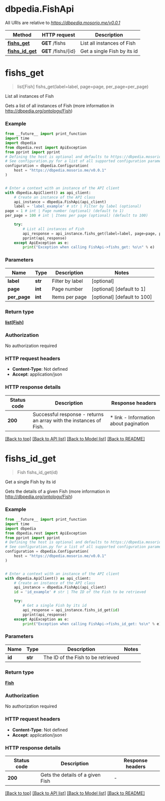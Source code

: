 # dbpedia.FishApi

All URIs are relative to *https://dbpedia.mosorio.me/v0.0.1*

Method | HTTP request | Description
------------- | ------------- | -------------
[**fishs_get**](FishApi.md#fishs_get) | **GET** /fishs | List all instances of Fish
[**fishs_id_get**](FishApi.md#fishs_id_get) | **GET** /fishs/{id} | Get a single Fish by its id


# **fishs_get**
> list[Fish] fishs_get(label=label, page=page, per_page=per_page)

List all instances of Fish

Gets a list of all instances of Fish (more information in http://dbpedia.org/ontology/Fish)

### Example

```python
from __future__ import print_function
import time
import dbpedia
from dbpedia.rest import ApiException
from pprint import pprint
# Defining the host is optional and defaults to https://dbpedia.mosorio.me/v0.0.1
# See configuration.py for a list of all supported configuration parameters.
configuration = dbpedia.Configuration(
    host = "https://dbpedia.mosorio.me/v0.0.1"
)


# Enter a context with an instance of the API client
with dbpedia.ApiClient() as api_client:
    # Create an instance of the API class
    api_instance = dbpedia.FishApi(api_client)
    label = 'label_example' # str | Filter by label (optional)
page = 1 # int | Page number (optional) (default to 1)
per_page = 100 # int | Items per page (optional) (default to 100)

    try:
        # List all instances of Fish
        api_response = api_instance.fishs_get(label=label, page=page, per_page=per_page)
        pprint(api_response)
    except ApiException as e:
        print("Exception when calling FishApi->fishs_get: %s\n" % e)
```

### Parameters

Name | Type | Description  | Notes
------------- | ------------- | ------------- | -------------
 **label** | **str**| Filter by label | [optional] 
 **page** | **int**| Page number | [optional] [default to 1]
 **per_page** | **int**| Items per page | [optional] [default to 100]

### Return type

[**list[Fish]**](Fish.md)

### Authorization

No authorization required

### HTTP request headers

 - **Content-Type**: Not defined
 - **Accept**: application/json

### HTTP response details
| Status code | Description | Response headers |
|-------------|-------------|------------------|
**200** | Successful response - returns an array with the instances of Fish. |  * link - Information about pagination <br>  |

[[Back to top]](#) [[Back to API list]](../README.md#documentation-for-api-endpoints) [[Back to Model list]](../README.md#documentation-for-models) [[Back to README]](../README.md)

# **fishs_id_get**
> Fish fishs_id_get(id)

Get a single Fish by its id

Gets the details of a given Fish (more information in http://dbpedia.org/ontology/Fish)

### Example

```python
from __future__ import print_function
import time
import dbpedia
from dbpedia.rest import ApiException
from pprint import pprint
# Defining the host is optional and defaults to https://dbpedia.mosorio.me/v0.0.1
# See configuration.py for a list of all supported configuration parameters.
configuration = dbpedia.Configuration(
    host = "https://dbpedia.mosorio.me/v0.0.1"
)


# Enter a context with an instance of the API client
with dbpedia.ApiClient() as api_client:
    # Create an instance of the API class
    api_instance = dbpedia.FishApi(api_client)
    id = 'id_example' # str | The ID of the Fish to be retrieved

    try:
        # Get a single Fish by its id
        api_response = api_instance.fishs_id_get(id)
        pprint(api_response)
    except ApiException as e:
        print("Exception when calling FishApi->fishs_id_get: %s\n" % e)
```

### Parameters

Name | Type | Description  | Notes
------------- | ------------- | ------------- | -------------
 **id** | **str**| The ID of the Fish to be retrieved | 

### Return type

[**Fish**](Fish.md)

### Authorization

No authorization required

### HTTP request headers

 - **Content-Type**: Not defined
 - **Accept**: application/json

### HTTP response details
| Status code | Description | Response headers |
|-------------|-------------|------------------|
**200** | Gets the details of a given Fish |  -  |

[[Back to top]](#) [[Back to API list]](../README.md#documentation-for-api-endpoints) [[Back to Model list]](../README.md#documentation-for-models) [[Back to README]](../README.md)


